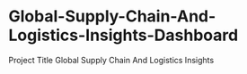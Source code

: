 # Global-Supply-Chain-And-Logistics-Insights-Dashboard

Project Title 
Global Supply Chain And Logistics Insights 

